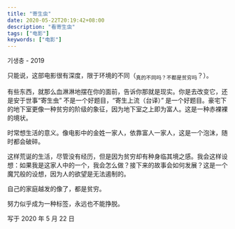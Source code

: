 ```yaml
---
title: "寄生虫"
date: 2020-05-22T20:19:42+08:00
description: "看寄生虫"
tags: ["电影"]
keywords: ["电影"]
---
```


기생충 - 2019

只能说，这部电影很有深度，限于环境的不同（<sub>真的不同吗？不都是贫穷吗</sub>？）。

有些东西，就那么血淋淋地摆在你的面前，告诉你那就是现实。你是去改变它，还是安于世事“寄生虫” 不是一个好题目，“寄生上流（台译）” 是一个好题目。豪宅下的地下室更像一种贫穷的阶级的象征，因为地下室之上即为富人。这是一种赤裸裸的境状。

时常想生活的意义。像电影中的金姓一家人，依靠富人一家人，这是一个泡沫，随时都会破碎。

这样荒诞的生活，尽管没有经历，但是因为贫穷却有种身临其境之感。我会这样设想：如果我是这家人中的一个，我会怎么做？接下来的故事会如何发展？这是一个魔咒般的设想，因为人的欲望是无法遏制的。

自己的家庭越发的像了，都是贫穷。

努力似乎成为一种标签，永远也不能挣脱。

写于 2020 年 5 月 22 日
